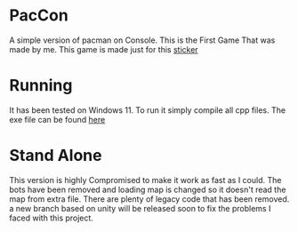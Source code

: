 # PacCon
A simple version of pacman on Console. This is the First Game That was made by me. This game is made just for this <a href="https://www.amazon.ca/Eat-Ass-Pac-Man-2-Stickers/dp/B09MVJH7DS/ref=sr_1_1_pp?keywords=pacman+stickers&qid=1704424524&sr=8-1">sticker</a>
# Running
It has been tested on Windows 11. To run it simply compile all cpp files. The exe file can be found <a href="https://stranger.quebec">here</a>

# Stand Alone
This version is highly Compromised to make it work as fast as I could. The bots have been removed and loading map is changed so it doesn't read the map from extra file. There are plenty of legacy code that has been removed. a new branch based on unity will be released soon to fix the problems I faced with this project.
